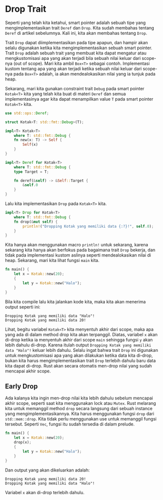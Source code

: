 # Drop Trait

Seperti yang telah kita ketahui, smart pointer adalah sebuah tipe yang mengimplementasikan trait `Deref` dan `Drop`. Kita sudah membahas tentang `Deref` di artikel sebelumnya. Kali ini, kita akan membahas tentang `Drop`.

Trait `Drop` dapat diimplementasikan pada tipe apapun, dan hampir akan selalu digunakan ketika kita mengimplementasikan sebuah smart pointer. Trait `Drop` adalah sebuah trait yang membuat kita dapat mengatur atau mengkustomisasi apa yang akan terjadi bila sebuah nilai keluar dari scope-nya (out of scope). Mari kita ambil `Box<T>` sebagai contoh. Implementasi kustom tentang apa yang akan terjadi ketika sebuah nilai keluar dari scope-nya pada `Box<T>` adalah, ia akan mendealokasikan nilai yang ia tunjuk pada heap.

Sekarang, mari kita gunakan constraint trait `Debug` pada smart pointer `Kotak<T>` kita yang telah kita buat di materi `Deref` dan semua implementasinya agar kita dapat menampilkan value `T` pada smart pointer `Kotak<T>` kita.

```rust
use std::ops::Deref;

struct Kotak<T: std::fmt::Debug>(T);

impl<T> Kotak<T>
    where T: std::fmt::Debug {
    fn new(x: T) -> Self {
        Self(x)
    }
}

impl<T> Deref for Kotak<T>
    where T: std::fmt::Debug {
    type Target = T;

    fn deref(&self) -> &Self::Target {
        &self.0
    }
}
```

Lalu kita implementasikan `Drop` pada `Kotak<T>` kita.

```rust
impl<T> Drop for Kotak<T>
    where T: std::fmt::Debug {
    fn drop(&mut self) {
        println!("Dropping Kotak yang memiliki data {:?}!", self.0);
    }
}
```

Kita hanya akan menggunakan macro `println!` untuk sekarang, karena sekarang kita hanya akan berfokus pada bagaimana trait `Drop` bekerja, dan tidak pada implementasi kustom aslinya seperti mendealokasikan nilai di heap. Sekarang, mari kita lihat fungsi `main` kita.

```rust
fn main() {
	let x = Kotak::new(20);
	{
		let y = Kotak::new("Halo");
	}	
}
```

Bila kita compile lalu kita jalankan kode kita, maka kita akan menerima output seperti ini:

```
Dropping Kotak yang memiliki data "Halo"!
Dropping Kotak yang memiliki data 20!
```

Lihat, begitu variabel `Kotak<T>` kita menyentuh akhir dari scope, maka apa yang ada di dalam method drop kita akan terpanggil. Diatas, variabel `x` akan di-drop ketika ia menyentuh akhir dari scope `main` sehingga fungsi `y` akan lebih dahulu di-drop. Karena itulah output `Dropping Kotak yang memiliki data "Halo"!` keluar lebih dahulu. Selalu ingat bahwa trait `Drop` ini digunakan untuk mengkustomisasi apa yang akan dilakukan ketika data kita di-drop, bukan kita harus mengimplementasikan trait `Drop` terlebih dahulu baru data kita dapat di-drop. Rust akan secara otomatis men-drop nilai yang sudah mencapai akhir scope.

## Early Drop

Ada kalanya kita ingin men-drop nilai kita lebih dahulu sebelum mencapai akhir scope, seperti saat kita menggunakan lock atau `Mutex`. Rust melarang kita untuk memanggil method `drop` secara langsung dari sebuah instance yang mengimplementasikannya. Kita harus menggunakan fungsi `drop` dari `std::mem::drop`. Kita tidak perlu menggunakan use untuk memanggil fungsi tersebut. Seperti `Vec`, fungsi itu sudah tersedia di dalam prelude.

```rust
fn main() {
	let x = Kotak::new(20);
	drop(x);
	{
		let y = Kotak::new("Halo");
	}	
}
```

Dan output yang akan dikeluarkan adalah:

```
Dropping Kotak yang memiliki data 20!
Dropping Kotak yang memiliki data "Halo"!
```

Variabel `x` akan di-drop terlebih dahulu.